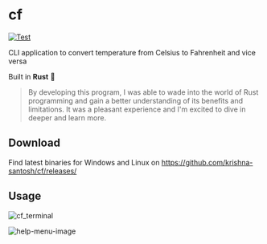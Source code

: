 # cf

[![Test](https://github.com/krishna-santosh/cf/actions/workflows/rust.yml/badge.svg?branch=main)](https://github.com/krishna-santosh/cf/actions/workflows/rust.yml)

CLI application to convert temperature from Celsius to Fahrenheit and vice versa

Built in **Rust** 🚀

> By developing this program, I was able to wade into the world of Rust programming and gain a better understanding of its benefits and limitations. It was a pleasant experience and I'm excited to dive in deeper and learn more.

## Download
Find latest binaries for Windows and Linux on https://github.com/krishna-santosh/cf/releases/



## Usage
![cf_terminal](https://user-images.githubusercontent.com/75202541/200471941-7abce222-3649-4c77-bedc-6c00890b5b9f.gif)


![help-menu-image](https://user-images.githubusercontent.com/75202541/200177851-c750f8ed-a86b-4131-ab83-a53026c20e14.png)
